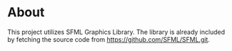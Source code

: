 # About
This project utilizes SFML Graphics Library. The library is already included by fetching the source code from https://github.com/SFML/SFML.git. 
